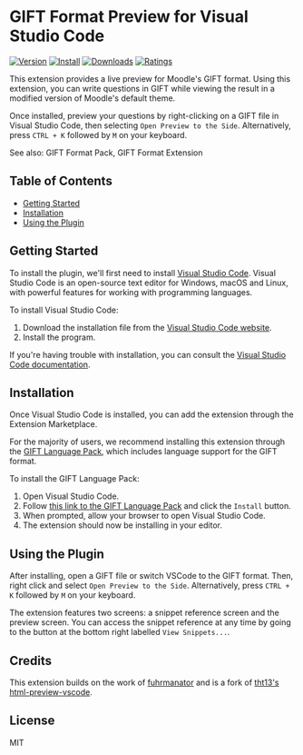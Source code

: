 # GIFT Format Preview for Visual Studio Code

[![Version](https://vsmarketplacebadge.apphb.com/version/ethan-ou.vscode-gift-preview.svg)](https://vsmarketplacebadge.apphb.com/version-short/ethan-ou.vscode-gift-preview.svg)
[![Install](https://vsmarketplacebadge.apphb.com/installs/ethan-ou.vscode-gift-preview.svg)](https://vsmarketplacebadge.apphb.com/installs-short/ethan-ou.vscode-gift-preview.svg)
[![Downloads](https://vsmarketplacebadge.apphb.com/downloads/ethan-ou.vscode-gift-preview.svg)](https://vsmarketplacebadge.apphb.com/downloads-short/ethan-ou.vscode-gift-preview.svg)
[![Ratings](https://vsmarketplacebadge.apphb.com/rating-short/ethan-ou.vscode-gift-preview.svg)](https://vsmarketplacebadge.apphb.com/rating-short/ethan-ou.vscode-gift-preview.svg)

This extension provides a live preview for Moodle's GIFT format. Using this extension, you can write questions in GIFT while viewing the result in a modified version of Moodle's default theme.

Once installed, preview your questions by right-clicking on a GIFT file in Visual Studio Code, then selecting `Open Preview to the Side`. Alternatively, press `CTRL + K` followed by `M` on your keyboard.

See also: GIFT Format Pack, GIFT Format Extension

## Table of Contents

* [Getting Started](#getting-started)
* [Installation](#installation)
* [Using the Plugin](#using-the-plugin)

## Getting Started

To install the plugin, we'll first need to install [Visual Studio Code](https://code.visualstudio.com/). Visual Studio Code is an open-source text editor for Windows, macOS and Linux, with powerful features for working with programming languages.

To install Visual Studio Code:

1. Download the installation file from the [Visual Studio Code website](https://code.visualstudio.com/).
2. Install the program.

If you're having trouble with installation, you can consult the [Visual Studio Code documentation](https://code.visualstudio.com/docs/setup/setup-overview).

## Installation

Once Visual Studio Code is installed, you can add the extension through the Extension Marketplace.

For the majority of users, we recommend installing this extension through the [GIFT Language Pack](https://marketplace.visualstudio.com/items?itemName=ethan-ou.vscode-gift-pack), which includes language support for the GIFT format.

To install the GIFT Language Pack:

1. Open Visual Studio Code.
2. Follow [this link to the GIFT Language Pack](https://marketplace.visualstudio.com/items?itemName=ethan-ou.vscode-gift-pack) and click the `Install` button.
3. When prompted, allow your browser to open Visual Studio Code.
4. The extension should now be installing in your editor.

## Using the Plugin 

After installing, open a GIFT file or switch VSCode to the GIFT format. Then, right click and select `Open Preview to the Side`. Alternatively, press `CTRL + K` followed by `M` on your keyboard.

The extension features two screens: a snippet reference screen and the preview screen. You can access the snippet reference at any time by going to the button at the bottom right labelled `View Snippets...`.

## Credits

This extension builds on the work of [fuhrmanator](https://github.com/fuhrmanator/GIFT-grammar-PEG.js) and is a fork of [tht13's html-preview-vscode](https://github.com/tht13/html-preview-vscode).

## License

MIT
